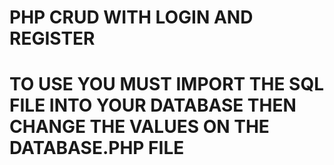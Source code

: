 # PHP CRUD WITH LOGIN AND REGISTER
# TO USE YOU MUST IMPORT THE SQL FILE INTO YOUR DATABASE THEN CHANGE THE VALUES ON THE DATABASE.PHP FILE